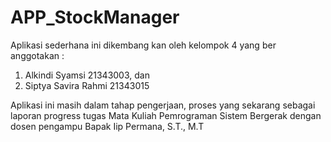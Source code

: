 # APP_StockManager

Aplikasi sederhana ini dikembang kan oleh kelompok 4 yang ber anggotakan :
1. Alkindi Syamsi 21343003, dan
2. Siptya Savira Rahmi 21343015

Aplikasi ini masih dalam tahap pengerjaan, proses yang sekarang sebagai laporan progress tugas Mata Kuliah Pemrograman Sistem Bergerak dengan dosen pengampu
Bapak Iip Permana, S.T., M.T

